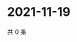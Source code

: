 # 2021-11-19

共 0 条

<!-- BEGIN WEIBO -->
<!-- 最后更新时间 Fri Nov 19 2021 02:10:24 GMT+0800 (China Standard Time) -->

<!-- END WEIBO -->
